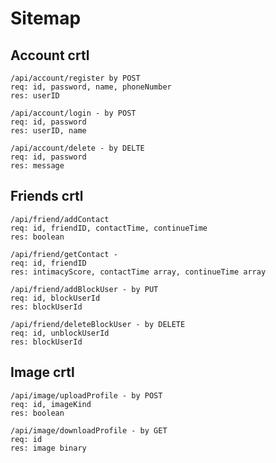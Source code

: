 # Sitemap
## Account crtl
```
/api/account/register by POST
req: id, password, name, phoneNumber   
res: userID
```

```
/api/account/login - by POST
req: id, password  
res: userID, name
```

```
/api/account/delete - by DELTE
req: id, password
res: message
```


## Friends crtl
```
/api/friend/addContact
req: id, friendID, contactTime, continueTime
res: boolean
```

```
/api/friend/getContact - 
req: id, friendID   
res: intimacyScore, contactTime array, continueTime array
```

```
/api/friend/addBlockUser - by PUT
req: id, blockUserId
res: blockUserId
```

```
/api/friend/deleteBlockUser - by DELETE
req: id, unblockUserId
res: blockUserId
```
## Image crtl
```
/api/image/uploadProfile - by POST
req: id, imageKind
res: boolean
```

```
/api/image/downloadProfile - by GET
req: id
res: image binary
```